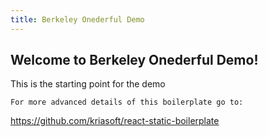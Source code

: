 ```yaml
---
title: Berkeley Onederful Demo
---
```


## Welcome to Berkeley Onederful Demo!

This is the starting point for the demo

```
For more advanced details of this boilerplate go to:
```
https://github.com/kriasoft/react-static-boilerplate
